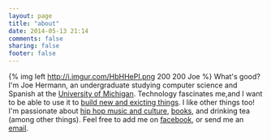 ```yaml
---
layout: page
title: "about"
date: 2014-05-13 21:14
comments: false
sharing: false
footer: false
---
```


{% img left http://i.imgur.com/HbHHePI.png 200 200 Joe %}
What's good?  I'm Joe Hermann, an undergraduate studying computer science and Spanish at the [University of Michigan].  Technology fascinates me,and I want to be able to use it to [build new and exicting things].  I like other things too!  I'm passionate about [hip hop music and culture], [books], and drinking tea (among other things).  Feel free to add me on [facebook], or send me an [email].

[University of Michigan]: http://umich.edu
[build new and exicting things]: https://github.com/thebroda
[facebook]: https://www.facebook.com/joe.hermann
[books]: https://www.goodreads.com/user/show/9251989-joe
[email]: mailto:joeherm@umich.edu
[hip hop music and culture]: https://www.facebook.com/HipHopCngrssUM

